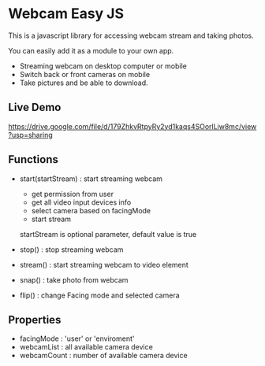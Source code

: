 # Webcam Easy JS
This is a javascript library for accessing webcam stream and taking photos.

You can easily add it as a module to your own app.

- Streaming webcam on desktop computer or mobile
- Switch back or front cameras on mobile
- Take pictures and be able to download.

## Live Demo

https://drive.google.com/file/d/179ZhkvRtpyRy2yd1kaqs4SOorlLiw8mc/view?usp=sharing

## Functions
- start(startStream) : start streaming webcam 
  - get permission from user
  - get all video input devices info
  - select camera based on facingMode 
  - start stream
  
  startStream is optional parameter, default value is true
      
- stop() : stop streaming webcam
  
- stream() : start streaming webcam to video element
  
- snap() : take photo from webcam
  
- flip() : change Facing mode and selected camera

## Properties

- facingMode : 'user' or 'enviroment'
- webcamList : all available camera device
- webcamCount : number of available camera device
